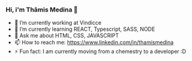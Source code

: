### Hi, i'm Thâmis Medina 👋


- 🔭 I’m currently working at Vindicce
- 🌱 I’m currently learning REACT, Typescript, SASS, NODE
- 💬 Ask me about HTML, CSS, JAVASCRIPT
- 📫 How to reach me: https://www.linkedin.com/in/thamismedina
- ⚡ Fun fact: I am currently moving from a chemestry to a developer :D

